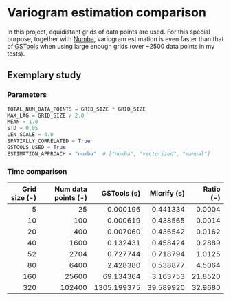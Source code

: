# Variogram estimation comparison

In this project, equidistant grids of data points are used.
For this special purpose, together with [Numba](https://numba.pydata.org/), variogram estimation is even faster than that of [GSTools](https://geostat-framework.readthedocs.io/projects/gstools) when using large enough grids (over ~2500 data points in my tests).

## Exemplary study

### Parameters

```python
TOTAL_NUM_DATA_POINTS = GRID_SIZE * GRID_SIZE
MAX_LAG = GRID_SIZE / 2.0
MEAN = 1.0
STD = 0.05
LEN_SCALE = 4.0
SPATIALLY_CORRELATED = True
GSTOOLS_USED = True
ESTIMATION_APPROACH = "numba"  # ["numba", "vectorized", "manual"]
```

### Time comparison

| Grid size (-) | Num data points (-) | GSTools (s) | Micrify (s) | Ratio (-) |
| ------------: | ------------------: | ----------: | ----------: | --------: |
|             5 |                  25 |    0.000196 |    0.441334 |    0.0004 |
|            10 |                 100 |    0.000619 |    0.438565 |    0.0014 |
|            20 |                 400 |    0.007060 |    0.436542 |    0.0162 |
|            40 |                1600 |    0.132431 |    0.458424 |    0.2889 |
|            52 |                2704 |    0.727744 |    0.718794 |    1.0125 |
|            80 |                6400 |    2.428380 |    0.538877 |    4.5064 |
|           160 |               25600 |   69.134364 |    3.163753 |   21.8520 |
|           320 |              102400 | 1305.199375 |   39.589920 |   32.9680 |
